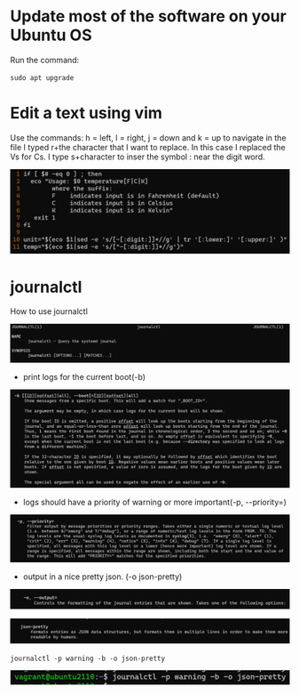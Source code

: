 # Update most of the software on your Ubuntu OS

Run the command:

`sudo apt upgrade`

# Edit a text using vim

Use the commands: h = left, l = right, j = down and k = up to navigate in the file
I typed r+the character that I want to replace. In this case I replaced the Vs for Cs.
I type s+character to inser the symbol : near the digit word.

![text_edited](https://github.com/ahammermuller/Exam_2420/blob/main/Images/text_edited.jpg)

# journalctl

How to use journalctl

![use_journalctl](https://github.com/ahammermuller/Exam_2420/blob/main/Images/use_journalctl.jpg)

- print logs for the current boot(-b)

![b_option](https://github.com/ahammermuller/Exam_2420/blob/main/Images/b.jpg)

- logs should have a priority of warning or more important(-p, --priority=)

![p_option](https://github.com/ahammermuller/Exam_2420/blob/main/Images/p.jpg)

- output in a nice pretty json. (-o json-pretty)

![o_option](https://github.com/ahammermuller/Exam_2420/blob/main/Images/o.jpg)

![json_pretty](https://github.com/ahammermuller/Exam_2420/blob/main/Images/json_pretty.jpg)

`journalctl -p warning -b -o json-pretty`

![journalctl](https://github.com/ahammermuller/Exam_2420/blob/main/Images/journalctl.jpg)

